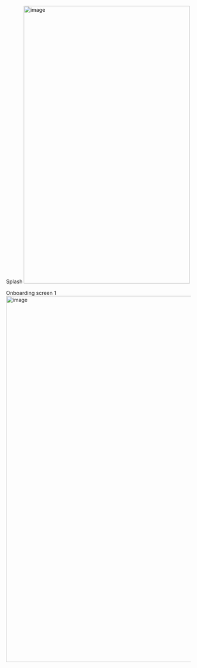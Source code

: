 Splash 
<img width="453" height="756" alt="image" src="https://github.com/user-attachments/assets/1b64542f-1174-45a4-b343-562987663085" />


Onboarding screen 1
<img width="611" height="997" alt="image" src="https://github.com/user-attachments/assets/f61b2fe9-247c-48ad-8af3-7373c6b2a891" />
